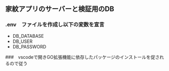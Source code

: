 ## 家紋アプリのサーバーと検証用のDB
### .env　ファイルを作成し以下の変数を宣言
- DB_DATABASE 
- DB_USER 
- DB_PASSWORD 

###　vscodeで開きGO拡張機能に依存したパッケージのインストールを促されるので従う